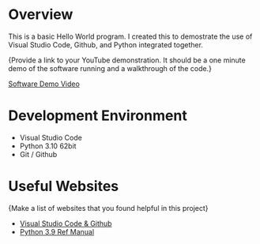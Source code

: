 # Overview

This is a basic Hello World program. I created this to demostrate the use of Visual Studio Code, Github, and Python integrated together.


{Provide a link to your YouTube demonstration.  It should be a one minute demo of the software running and a walkthrough of the code.}

[Software Demo Video](http://youtube.link.goes.here)

# Development Environment

- Visual Studio Code
- Python 3.10 62bit
- Git / Github

# Useful Websites

{Make a list of websites that you found helpful in this project}
* [Visual Studio Code & Github](https://code.visualstudio.com/docs/editor/versioncontrol)
* [Python 3.9 Ref Manual](https://docs.python.org/3.10/library/index.html)